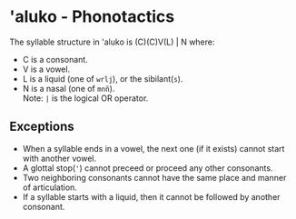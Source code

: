 # 'aluko - Phonotactics

The syllable structure in 'aluko is (C)(C)V(L) | N where:

- C is a consonant.
- V is a vowel.
- L is a liquid (one of `wrlj`), or the sibilant(`s`).
- N is a nasal (one of `mnñ`).\
Note: `|` is the logical OR operator.

## Exceptions

- When a syllable ends in a vowel, the next one (if it exists) cannot start with another vowel.
- A glottal stop(`'`) cannot preceed or proceed any other consonants. 
- Two neighboring consonants cannot have the same place and manner of articulation.
- If a syllable starts with a liquid, then it cannot be followed by another consonant.